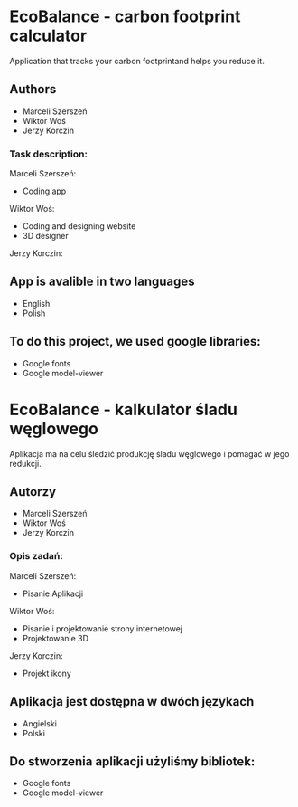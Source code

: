 # EcoBalance - carbon footprint calculator
Application that tracks your carbon footprintand helps you reduce it.

## Authors
- Marceli Szerszeń
- Wiktor Woś
- Jerzy Korczin

### Task description:
Marceli Szerszeń:
- Coding app

Wiktor Woś:
- Coding and designing website
- 3D designer

Jerzy Korczin:

## App is avalible in two languages
- English
- Polish

## To do this project, we used google libraries:
- Google fonts
- Google model-viewer

# EcoBalance - kalkulator śladu węglowego
Aplikacja ma na celu śledzić produkcję śladu węglowego i pomagać w jego redukcji.

## Autorzy
- Marceli Szerszeń
- Wiktor Woś
- Jerzy Korczin

### Opis zadań:
Marceli Szerszeń:
- Pisanie Aplikacji

Wiktor Woś:
- Pisanie i projektowanie strony internetowej
- Projektowanie 3D

Jerzy Korczin:
- Projekt ikony

## Aplikacja jest dostępna w dwóch językach
- Angielski
- Polski

## Do stworzenia aplikacji użyliśmy bibliotek:
- Google fonts
- Google model-viewer
